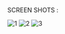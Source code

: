 SCREEN SHOTS :

![1](https://github.com/Akhileswar-K/MinorProject-SV/assets/141510337/9c79fbea-de09-491e-acf6-69dfeaa5faf4)
![2](https://github.com/Akhileswar-K/MinorProject-SV/assets/141510337/7e98713b-5130-43aa-84c5-ba5ded7e29b6)
![3](https://github.com/Akhileswar-K/MinorProject-SV/assets/141510337/e003b291-5e5e-459e-8f16-d2136d1d84a7)
